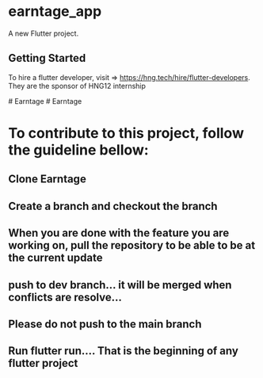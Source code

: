 # earntage_app

A new Flutter project.

## Getting Started
To hire a flutter developer, visit => https://hng.tech/hire/flutter-developers. They are the sponsor of HNG12 internship

#   E a r n t a g e 
 
 #   E a r n t a g e 

# To contribute to this project, follow the guideline bellow:
## Clone Earntage
## Create a branch and checkout the branch
## When you are done with the feature you are working on, pull the repository to be able to be at the current update
## push to dev branch... it will be merged when conflicts are resolve...
## Please do not push to the main branch
## Run flutter run.... That is the beginning of any flutter project


 
 
